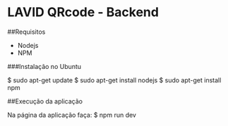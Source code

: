 # LAVID QRcode - Backend

##Requisitos

- Nodejs 
- NPM

###Instalação no Ubuntu

$ sudo apt-get update
$ sudo apt-get install nodejs
$ sudo apt-get install npm

##Execução da aplicação

Na página da aplicação faça:
$ npm run dev

